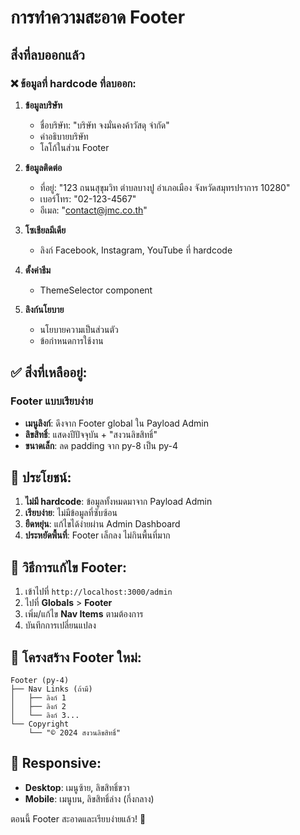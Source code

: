 # การทำความสะอาด Footer

## สิ่งที่ลบออกแล้ว

### ❌ **ข้อมูลที่ hardcode ที่ลบออก:**

1. **ข้อมูลบริษัท**
   - ชื่อบริษัท: "บริษัท จงมั่นคงค้าวัสดุ จำกัด"
   - คำอธิบายบริษัท
   - โลโก้ในส่วน Footer

2. **ข้อมูลติดต่อ**
   - ที่อยู่: "123 ถนนสุขุมวิท ตำบลบางปู อำเภอเมือง จังหวัดสมุทรปราการ 10280"
   - เบอร์โทร: "02-123-4567"
   - อีเมล: "contact@jmc.co.th"

3. **โซเชียลมีเดีย**
   - ลิงก์ Facebook, Instagram, YouTube ที่ hardcode

4. **ตั้งค่าธีม**
   - ThemeSelector component

5. **ลิงก์นโยบาย**
   - นโยบายความเป็นส่วนตัว
   - ข้อกำหนดการใช้งาน

## ✅ **สิ่งที่เหลืออยู่:**

### **Footer แบบเรียบง่าย**
- **เมนูลิงก์**: ดึงจาก Footer global ใน Payload Admin
- **ลิขสิทธิ์**: แสดงปีปัจจุบัน + "สงวนลิขสิทธิ์"
- **ขนาดเล็ก**: ลด padding จาก py-8 เป็น py-4

## 🎯 **ประโยชน์:**

1. **ไม่มี hardcode**: ข้อมูลทั้งหมดมาจาก Payload Admin
2. **เรียบง่าย**: ไม่มีข้อมูลที่ซับซ้อน
3. **ยืดหยุ่น**: แก้ไขได้ง่ายผ่าน Admin Dashboard
4. **ประหยัดพื้นที่**: Footer เล็กลง ไม่กินพื้นที่มาก

## 📝 **วิธีการแก้ไข Footer:**

1. เข้าไปที่ `http://localhost:3000/admin`
2. ไปที่ **Globals** > **Footer**
3. เพิ่ม/แก้ไข **Nav Items** ตามต้องการ
4. บันทึกการเปลี่ยนแปลง

## 🔧 **โครงสร้าง Footer ใหม่:**

```
Footer (py-4)
├── Nav Links (ถ้ามี)
│   ├── ลิงก์ 1
│   ├── ลิงก์ 2
│   └── ลิงก์ 3...
└── Copyright
    └── "© 2024 สงวนลิขสิทธิ์"
```

## 📱 **Responsive:**

- **Desktop**: เมนูซ้าย, ลิขสิทธิ์ขวา
- **Mobile**: เมนูบน, ลิขสิทธิ์ล่าง (กึ่งกลาง)

ตอนนี้ Footer สะอาดและเรียบง่ายแล้ว! 🎉 